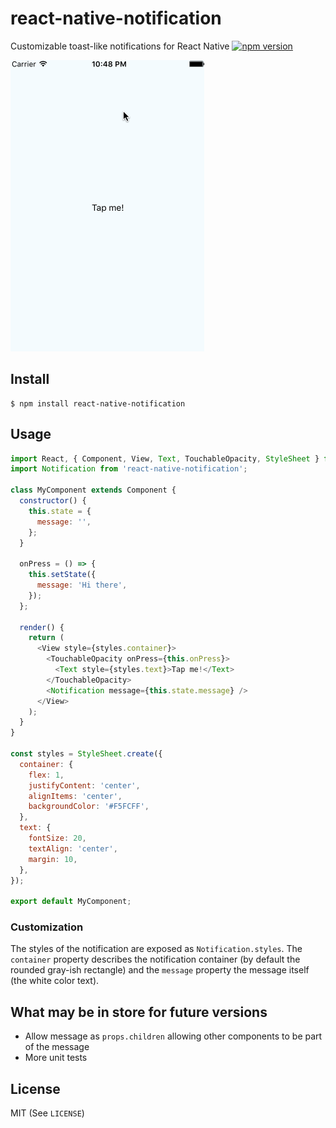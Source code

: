 # react-native-notification
Customizable toast-like notifications for React Native [![npm version](https://img.shields.io/npm/v/react-native-notification.svg?style=flat)](https://www.npmjs.com/package/react-native-notification)

![notification](https://github.com/frostney/react-native-notification/blob/master/docs/notification-ios.gif)

## Install
```
$ npm install react-native-notification
```

## Usage
```javascript
import React, { Component, View, Text, TouchableOpacity, StyleSheet } from 'react-native';
import Notification from 'react-native-notification';

class MyComponent extends Component {
  constructor() {
    this.state = {
      message: '',
    };
  }

  onPress = () => {
    this.setState({
      message: 'Hi there',
    });
  };

  render() {
    return (
      <View style={styles.container}>
        <TouchableOpacity onPress={this.onPress}>
          <Text style={styles.text}>Tap me!</Text>
        </TouchableOpacity>
        <Notification message={this.state.message} />
      </View>
    );
  }
}

const styles = StyleSheet.create({
  container: {
    flex: 1,
    justifyContent: 'center',
    alignItems: 'center',
    backgroundColor: '#F5FCFF',
  },
  text: {
    fontSize: 20,
    textAlign: 'center',
    margin: 10,
  },
});

export default MyComponent;
```

### Customization
The styles of the notification are exposed as `Notification.styles`. The `container` property describes the notification container (by default the rounded gray-ish rectangle) and the `message` property the message itself (the white color text).

## What may be in store for future versions
- Allow message as `props.children` allowing other components to be part of the message
- More unit tests

## License
MIT (See `LICENSE`)
